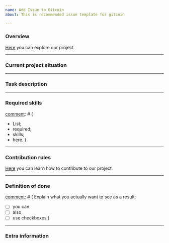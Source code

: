 ```yaml
---
name: Add Issue to Gitcoin
about: This is recommended issue template for gitcoin

---
```


### Overview
[Here](https://github.com/cybercongress/js-cosmos) you can explore our project

---
### Current project situation

[comment]: # (Current project situation section where you can explain why we need to solve this task)

---
### Task description

[comment]: # (Explain task clearly with details)

---
### Required skills
[comment]: # (
- List;
- required;
- skills;
- here.
)
---
### Contribution rules

[Here](https://github.com/cybercongress/js-cosmos/blob/master/.github/CONTRIBUTING.md) you can learn how to contribute to our project

---
### Definition of done

[comment]: # (
Explain what you actually want to see as a result:
- [ ] you can
- [ ] also
- [ ] use checkboxes
)
---
### Extra information

[comment]: # (
Bounty amount | 999 ETH
------------ | -------------
Experience level | beginner / intermediate / advanced
Project length | hours / days / weeks / mounths
Expires in | 2 weeks / 1 mounth / 3 mounths / 6 mounths / 1 year
Bounty type | bug / feature / security / other
)
